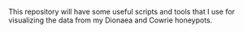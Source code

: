 This repository will have some useful scripts and tools that I use for visualizing the data from my Dionaea and Cowrie honeypots.

